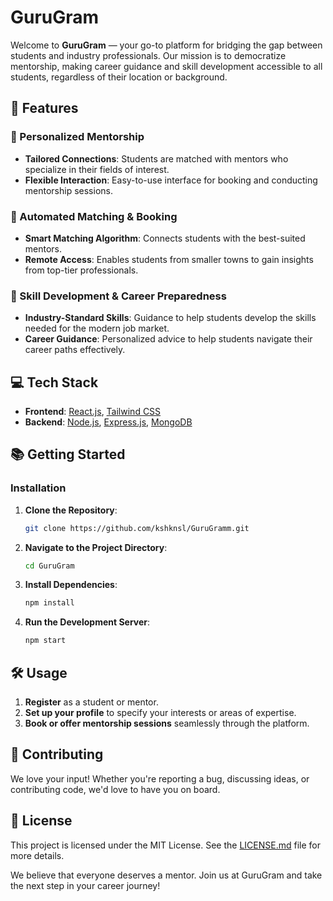 # GuruGram

Welcome to **GuruGram** — your go-to platform for bridging the gap between students and industry professionals. Our mission is to democratize mentorship, making career guidance and skill development accessible to all students, regardless of their location or background.

## 🌟 Features

### 🔗 Personalized Mentorship
- **Tailored Connections**: Students are matched with mentors who specialize in their fields of interest.
- **Flexible Interaction**: Easy-to-use interface for booking and conducting mentorship sessions.

### 🤖 Automated Matching & Booking
- **Smart Matching Algorithm**: Connects students with the best-suited mentors.
- **Remote Access**: Enables students from smaller towns to gain insights from top-tier professionals.

### 🚀 Skill Development & Career Preparedness
- **Industry-Standard Skills**: Guidance to help students develop the skills needed for the modern job market.
- **Career Guidance**: Personalized advice to help students navigate their career paths effectively.

## 💻 Tech Stack

- **Frontend**: [React.js](https://reactjs.org/), [Tailwind CSS](https://tailwindcss.com/)
- **Backend**: [Node.js](https://nodejs.org/), [Express.js](https://expressjs.com/), [MongoDB](https://www.mongodb.com/)

## 📚 Getting Started

### Installation

1. **Clone the Repository**:
    ```bash
    git clone https://github.com/kshknsl/GuruGramm.git
    ```

2. **Navigate to the Project Directory**:
    ```bash
    cd GuruGram
    ```

3. **Install Dependencies**:
    ```bash
    npm install
    ```

4. **Run the Development Server**:
    ```bash
    npm start
    ```

## 🛠️ Usage

1. **Register** as a student or mentor.
2. **Set up your profile** to specify your interests or areas of expertise.
3. **Book or offer mentorship sessions** seamlessly through the platform.

## 🤝 Contributing

We love your input! Whether you're reporting a bug, discussing ideas, or contributing code, we'd love to have you on board.

## 📜 License

This project is licensed under the MIT License. See the [LICENSE.md](LICENSE.md) file for more details.

We believe that everyone deserves a mentor. Join us at GuruGram and take the next step in your career journey!
